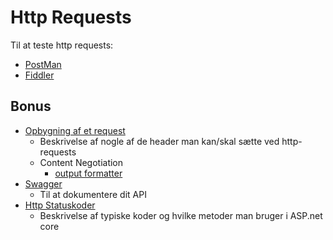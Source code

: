 # Http Requests
Til at teste http requests:
- [PostMan](postman.md)
- [Fiddler](fiddler.md)

## Bonus
- [Opbygning af et request](request.md)
  - Beskrivelse af nogle af de header man kan/skal sætte ved http-requests
  - Content Negotiation
    - [output formatter](outputformatter.md)
- [Swagger](swagger.md)
  - Til at dokumentere dit API
- [Http Statuskoder](httpstatuscodes.md)
  - Beskrivelse af typiske koder og hvilke metoder man bruger i ASP.net core


